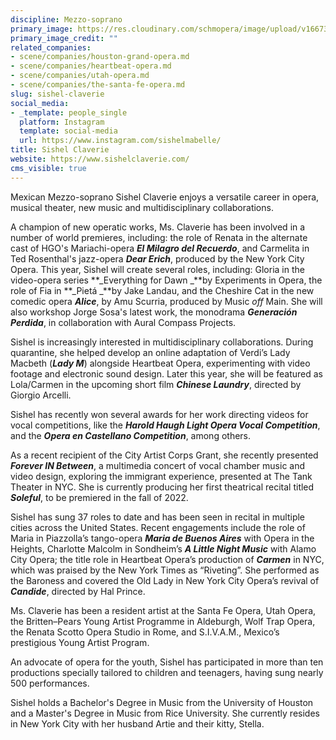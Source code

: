 ```yaml
---
discipline: Mezzo-soprano
primary_image: https://res.cloudinary.com/schmopera/image/upload/v1667352669/media/2022/11/SishelClaverie_p6nhhg.jpg
primary_image_credit: ""
related_companies:
- scene/companies/houston-grand-opera.md
- scene/companies/heartbeat-opera.md
- scene/companies/utah-opera.md
- scene/companies/the-santa-fe-opera.md
slug: sishel-claverie
social_media:
- _template: people_single
  platform: Instagram
  template: social-media
  url: https://www.instagram.com/sishelmabelle/
title: Sishel Claverie
website: https://www.sishelclaverie.com/
cms_visible: true
---
```

Mexican Mezzo-soprano Sishel Claverie enjoys a versatile career in opera, musical theater, new music and multidisciplinary collaborations.

A champion of new operatic works, Ms. Claverie has been involved in a number of world premieres, including: the role of Renata in the alternate cast of HGO's Mariachi-opera **_El Milagro del Recuerdo_**, and Carmelita in Ted Rosenthal's jazz-opera **_Dear Erich_**, produced by the New York City Opera. This year, Sishel will create several roles, including: Gloria in the video-opera series **_Everything for Dawn _**by Experiments in Opera, the role of Fia in **_Pietá _**by Jake Landau, and the Cheshire Cat in the new comedic opera **_Alice_**, by Amu Scurria, produced by Music _off_ Main. She will also workshop Jorge Sosa's latest work, the monodrama **_Generación Perdida_**, in collaboration with Aural Compass Projects.

Sishel is increasingly interested in multidisciplinary collaborations. During quarantine, she helped develop an online adaptation of Verdi’s Lady Macbeth (**_Lady M_**) alongside Heartbeat Opera, experimenting with video footage and electronic sound design. Later this year, she will be featured as Lola/Carmen in the upcoming short film **_Chinese Laundry_**, directed by Giorgio Arcelli.

Sishel has recently won several awards for her work directing videos for vocal competitions, like the **_Harold Haugh Light Opera Vocal Competition_**, and the **_Opera en Castellano Competition_**, among others.

As a recent recipient of the City Artist Corps Grant, she recently presented **_Forever IN Between_**, a multimedia concert of vocal chamber music and video design, exploring the immigrant experience, presented at The Tank Theater in NYC. She is currently producing her first theatrical recital titled **_Soleful_**, to be premiered in the fall of 2022.

Sishel has sung 37 roles to date and has been seen in recital in multiple cities across the United States. Recent engagements include the role of Maria in Piazzolla’s tango-opera **_Maria de Buenos Aires_** with Opera in the Heights, Charlotte Malcolm in Sondheim’s **_A Little Night Music_** with Alamo City Opera; the title role in Heartbeat Opera’s production of **_Carmen_** in NYC, which was praised by the New York Times as “Riveting”. She performed as the Baroness and covered the Old Lady in New York City Opera’s revival of **_Candide_**, directed by Hal Prince.

Ms. Claverie has been a resident artist at the Santa Fe Opera, Utah Opera, the Britten–Pears Young Artist Programme in Aldeburgh, Wolf Trap Opera, the Renata Scotto Opera Studio in Rome, and S.I.V.A.M., Mexico’s prestigious Young Artist Program.

An advocate of opera for the youth, Sishel has participated in more than ten productions specially tailored to children and teenagers, having sung nearly 500 performances.

Sishel holds a Bachelor's Degree in Music from the University of Houston and a Master's Degree in Music from Rice University. She currently resides in New York City with her husband Artie and their kitty, Stella.